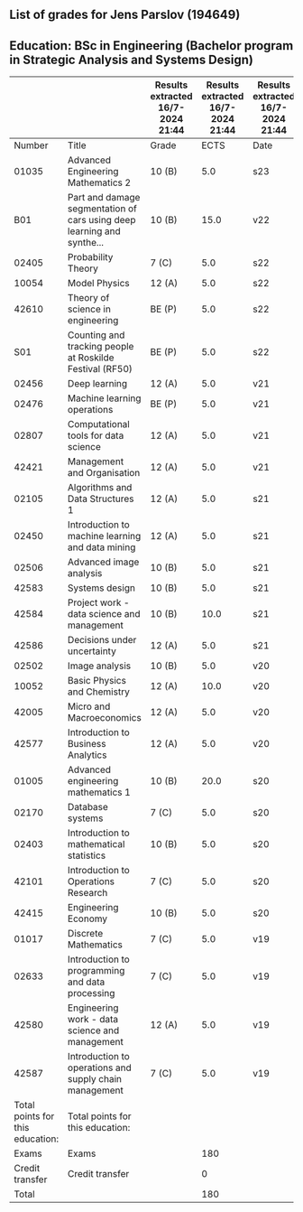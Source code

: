 <!-- image -->

## List of grades for Jens Parslov (194649)

## Education: BSc in Engineering (Bachelor program in Strategic Analysis and Systems Design)

|                                  |                                                                        | Results extracted 16/7-2024 21:44   | Results extracted 16/7-2024 21:44   | Results extracted 16/7-2024 21:44   |
|----------------------------------|------------------------------------------------------------------------|-------------------------------------|-------------------------------------|-------------------------------------|
| Number                           | Title                                                                  | Grade                               | ECTS                                | Date                                |
| 01035                            | Advanced Engineering Mathematics 2                                     | 10 (B)                              | 5.0                                 | s23                                 |
| B01                              | Part and damage segmentation of cars using deep learning and synthe... | 10 (B)                              | 15.0                                | v22                                 |
| 02405                            | Probability Theory                                                     | 7 (C)                               | 5.0                                 | s22                                 |
| 10054                            | Model Physics                                                          | 12 (A)                              | 5.0                                 | s22                                 |
| 42610                            | Theory of science in engineering                                       | BE (P)                              | 5.0                                 | s22                                 |
| S01                              | Counting and tracking people at Roskilde Festival (RF50)               | BE (P)                              | 5.0                                 | s22                                 |
| 02456                            | Deep learning                                                          | 12 (A)                              | 5.0                                 | v21                                 |
| 02476                            | Machine learning operations                                            | BE (P)                              | 5.0                                 | v21                                 |
| 02807                            | Computational tools for data science                                   | 12 (A)                              | 5.0                                 | v21                                 |
| 42421                            | Management and Organisation                                            | 12 (A)                              | 5.0                                 | v21                                 |
| 02105                            | Algorithms and Data Structures 1                                       | 12 (A)                              | 5.0                                 | s21                                 |
| 02450                            | Introduction to machine learning and data mining                       | 12 (A)                              | 5.0                                 | s21                                 |
| 02506                            | Advanced image analysis                                                | 10 (B)                              | 5.0                                 | s21                                 |
| 42583                            | Systems design                                                         | 10 (B)                              | 5.0                                 | s21                                 |
| 42584                            | Project work - data science and management                             | 10 (B)                              | 10.0                                | s21                                 |
| 42586                            | Decisions under uncertainty                                            | 12 (A)                              | 5.0                                 | s21                                 |
| 02502                            | Image analysis                                                         | 10 (B)                              | 5.0                                 | v20                                 |
| 10052                            | Basic Physics and Chemistry                                            | 12 (A)                              | 10.0                                | v20                                 |
| 42005                            | Micro and Macroeconomics                                               | 12 (A)                              | 5.0                                 | v20                                 |
| 42577                            | Introduction to Business Analytics                                     | 12 (A)                              | 5.0                                 | v20                                 |
| 01005                            | Advanced engineering mathematics 1                                     | 10 (B)                              | 20.0                                | s20                                 |
| 02170                            | Database systems                                                       | 7 (C)                               | 5.0                                 | s20                                 |
| 02403                            | Introduction to mathematical statistics                                | 10 (B)                              | 5.0                                 | s20                                 |
| 42101                            | Introduction to Operations Research                                    | 7 (C)                               | 5.0                                 | s20                                 |
| 42415                            | Engineering Economy                                                    | 10 (B)                              | 5.0                                 | s20                                 |
| 01017                            | Discrete Mathematics                                                   | 7 (C)                               | 5.0                                 | v19                                 |
| 02633                            | Introduction to programming and data processing                        | 7 (C)                               | 5.0                                 | v19                                 |
| 42580                            | Engineering work - data science and management                         | 12 (A)                              | 5.0                                 | v19                                 |
| 42587                            | Introduction to operations and supply chain management                 | 7 (C)                               | 5.0                                 | v19                                 |
| Total points for this education: | Total points for this education:                                       |                                     |                                     |                                     |
| Exams                            | Exams                                                                  |                                     | 180                                 |                                     |
| Credit transfer                  | Credit transfer                                                        |                                     | 0                                   |                                     |
| Total                            |                                                                        |                                     | 180                                 |                                     |
